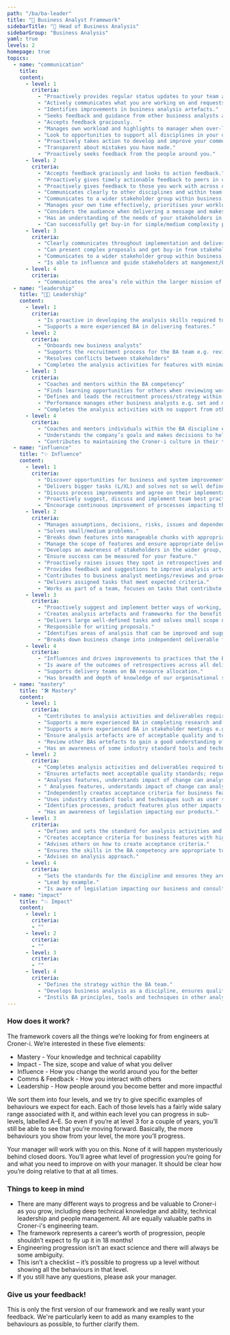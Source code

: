 ```yaml
---
path: "/ba/ba-leader"
title: "🔎 Business Analyst Framework"
sidebarTitle: "🔎 Head of Business Analysis"
sidebarGroup: "Business Analysis"
yaml: true
levels: 2
homepage: true
topics:
  - name: "communication"
    title:
    content:
      - level: 1
        criteria:
          - "Proactively provides regular status updates to your team and discipline."
          - "Actively communicates what you are working on and requests help when required. "
          - "Identifies improvements in business analysis artefacts."
          - "Seeks feedback and guidance from other business analysts and colleagues."
          - "Accepts feedback graciously.  "
          - "Manages own workload and highlights to manager when over-loaded or not enough to do."
          - "Look to opportunities to support all disciplines in your delivery team to gain an understanding of what they do."
          - "Proactively takes action to develop and improve your communication skills and understand how to approach different audiences."
          - "Transparent about mistakes you have made."
          - "Proactively seeks feedback from the people around you."
      - level: 2
        criteria:
          - "Accepts feedback graciously and looks to action feedback."
          - "Proactively gives timely actionable feedback to peers in order to improve the quality of analysis deliverables as well as support for soft skills such as stakeholder management."
          - "Proactively gives feedback to those you work with across different disciplines e.g. UX, QA."
          - "Communicates clearly to other disciplines and within team with little need for clarification."
          - "Communicates to a wider stakeholder group within business, IT and operational teams in Croner-iHR at peer level."
          - "Manages your own time effectively, prioritises your workload well, on time for meetings, aware when blocking others and unblocks."
          - "Considers the audience when delivering a message and makes it appropriate and relevant."
          - "Has an understanding of the needs of your stakeholders in order to support your engagement with them."
          - "Can successfully get buy-in for simple/medium complexity proposals."
      - level: 3
        criteria: 
          - "Clearly communicates throughout implementation and delivery of solutions."
          - "Can present complex proposals and get buy-in from stakeholders."
          - "Communicates to a wider stakeholder group within business, IT and operational teams in Croner-iHR at management/board level."
          - "Is able to influence and guide stakeholders at mangement/board level. "
      - level: 4
        criteria:
          - "Communicates the area’s role within the larger mission of the company."
  - name: "leadership"
    title: "👩‍💼 Leadership"
    content:
      - level: 1
        criteria:
          - "Is proactive in developing the analysis skills required to progress and become more independent in the role." 
          - "Supports a more experienced BA in delivering features."
      - level: 2
        criteria:
          - "Onboards new business analysts"
          - "Supports the recruitment process for the BA team e.g. reviewing CVs, attending interviews, feedback on candidates"
          - "Resolves conflicts between stakeholders" 
          - "Completes the analysis activities for features with minimal support from other BAs."
      - level: 3
        criteria:
          - "Coaches and mentors within the BA competency"
          - "Finds learning opportunities for others when reviewing work and follows up"
          - "Defines and leads the recruitment process/strategy within the BA competency"
          - "Performance manages other business analysts e.g. set and monitor objectives, contibutes to reviews"
          - "Completes the analysis activities with no support from other BAs."
      - level: 4
        criteria:
          - "Coaches and mentors individuals within the BA discipline e.g. feedback to support objectives, promo-tion, personal development, specific areas to focus on."
          - "Understands the company’s goals and makes decisions to help support the bigger picture."
          - "Contributes to maintaining the Croner-i culture in their team, helping new joiners."
  - name: "influence"
    title: "✨ Influence"
    content:
      - level: 1
        criteria:
          - "Discover opportunities for business and system improvements."
          - "Delivers bigger tasks (L/XL) and solves not so well defined problems."
          - "Discuss process improvements and agree on their implementation within the team."
          - "Proactively suggest, discuss and implement team best practices, improved ways of working."
          - "Encourage continuous improvement of processes impacting the team and wider business."
      - level: 2
        criteria:
          - "Manages assumptions, decisions, risks, issues and dependencies for your feature."
          - "Solves small/medium problems."
          - "Breaks down features into manageable chunks with appropriate measurable acceptance criteria."
          - "Manage the scope of features and ensure appropriate delivery metrics are available."
          - "Develops an awareness of stakeholders in the wider group, their role and the business domain they operate in."
          - "Ensure success can be measured for your feature."
          - "Proactively raises issues they spot in retrospectives and take ownership of actions."
          - "Provides feedback and suggestions to improve analysis artefacts."
          - "Contributes to business analyst meetings/reviews and proactively suggests topics for discussion."
          - "Delivers assigned tasks that meet expected criteria."
          - "Works as part of a team, focuses on tasks that contribute to team goals."
      - level: 3
        criteria:
          - "Proactively suggest and implement better ways of working, good practice and encourage continuous improvement in the team."
          - "Creates analysis artefacts and frameworks for the benefit of all analysts."
          - "Delivers large well-defined tasks and solves small scope not-well-defined problems."
          - "Responsible for writing proposals."
          - "Identifies areas of analysis that can be improved and suggests improvements."
          - "Breaks down business change into independent deliverable features that give value, can be estimated and appropriately sized."
      - level: 4
        criteria:
          - "Influences and drives improvements to practices that the BA team have responsibility for."
          - "Is aware of the outcomes of retrospectives across all delivery teams and addresses common themes within the BA team."
          - "Supports delivery teams on BA resource allocation."
          - "Has breadth and depth of knowledge of our organisational structure and the needs of different part of the business. "  
  - name: "mastery"
    title: "🛠️ Mastery"
    content:
      - level: 1
        criteria:
          - "Contributes to analysis activities and deliverables required to deliver change for a product or process."
          - "Supports a more experienced BA in completing research and analysis to help address a particular problem or business need."
          - "Supports a more experienced BA in stakeholder meetings e.g. taking meeting notes or volunteering for tasks/actions."
          - "Ensure analysis artefacts are of acceptable quality and to standards used by the team; request peer reviews, validate with other team members e.g. acceptance criteria for user stories."
          - "Review other BAs artefacts to gain a good understanding of the needs of your role."
          - "Has an awareness of some industry standard tools and techniques such as user stories, acceptance criteria, business and IT process mapping/swimlanes, data modelling, workshops, interviews."
      - level: 2
        criteria:
          - "Completes analysis activities and deliverables required to deliver change for a product or process autonomously."
          - "Ensures artefacts meet acceptable quality standards; request peer review/3 amigos"
          - "Analyses features, understands impact of change can analyse what areas will be affected by a change."
          - " Analyses features, understands impact of change can analyse what areas will be affected by a change."
          - "Independently creates acceptance criteria for business features with high customer visibility and medium business risk."
          - "Uses industry standard tools and techniques such as user stories, business and IT process mapping/swimlanes, data modelling, workshops, interviews"
          - "Identifies processes, product features plus other impacts required to deliver recommendations."
          - "Has an awareness of legislation impacting our products."
      - level: 3
        criteria:
          - "Defines and sets the standard for analysis activities and deliverables."          
          - "Creates acceptance criteria for business features with high customer visibility and high business risk." 
          - "Advises others on how to create acceptance criteria."
          - "Ensures the skills in the BA competency are appropriate to satisfy the needs of the organisation."
          - "Advises on analysis approach."  
      - level: 4
        criteria:
          - "Sets the standards for the discipline and ensures they are followed."  
          - "Lead by example."
          - "Is aware of legislation impacting our business and consults with SME’s to ensure compliance is met."
  - name: "impact"
    title: "💥 Impact"
    content:
      - level: 1
        criteria:
        - ""
      - level: 2
        criteria:
        - ""
      - level: 3
        criteria:
        - ""  
      - level: 4
        criteria:
          - "Defines the strategy within the BA team."  
          - "Develops business analysis as a discipline, ensures quality and considers working practices."
          - "Instils BA principles, tools and techniques in other analysts. Works with teams that are struggling."        
---
```


### How does it work?
The framework covers all the things we’re looking for from engineers at Croner-i. We’re interested in these five elements:
- Mastery - Your knowledge and technical capability
- Impact - The size, scope and value of what you deliver
- Influence - How you change the world around you for the better
- Comms & Feedback - How you interact with others
- Leadership - How people around you become better and more impactful

We sort them into four levels, and we try to give specific examples of behaviours we expect for each. Each of those levels has a fairly wide salary range associated with it, and within each level you can progress in sub-levels, labelled A–E. So even if you’re at level 3 for a couple of years, you’ll still be able to see that you’re moving forward. Basically, the more behaviours you show from your level, the more you’ll progress.

Your manager will work with you on this. None of it will happen mysteriously behind closed doors. You’ll agree what level of progression you’re going for and what you need to improve on with your manager. It should be clear how you’re doing relative to that at all times.

### Things to keep in mind
- There are many different ways to progress and be valuable to Croner-i as you grow, including deep technical knowledge and ability, technical leadership and people management. All are equally valuable paths in Croner-i's engineering team.
- The framework represents a career’s worth of progression, people shouldn’t expect to fly up it in 18 months!
- Engineering progression isn’t an exact science and there will always be some ambiguity.
- This isn’t a checklist – it’s possible to progress up a level without showing all the behaviours in that level.
- If you still have any questions, please ask your manager.

### Give us your feedback!
This is only the first version of our framework and we really want your feedback.
We're particularly keen to add as many examples to the behaviours as possible, to further clarify them.
